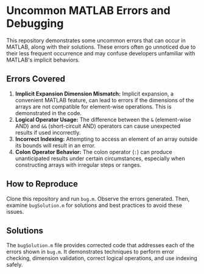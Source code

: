 # Uncommon MATLAB Errors and Debugging
This repository demonstrates some uncommon errors that can occur in MATLAB, along with their solutions.  These errors often go unnoticed due to their less frequent occurrence and may confuse developers unfamiliar with MATLAB's implicit behaviors.

## Errors Covered

1. **Implicit Expansion Dimension Mismatch:**  Implicit expansion, a convenient MATLAB feature, can lead to errors if the dimensions of the arrays are not compatible for element-wise operations. This is demonstrated in the code.
2. **Logical Operator Usage:** The difference between the `&` (element-wise AND) and `&&` (short-circuit AND) operators can cause unexpected results if used incorrectly.
3. **Incorrect Indexing:** Attempting to access an element of an array outside its bounds will result in an error.
4. **Colon Operator Behavior:** The colon operator (`:`) can produce unanticipated results under certain circumstances, especially when constructing arrays with irregular steps or ranges.

## How to Reproduce

Clone this repository and run `bug.m`. Observe the errors generated.  Then, examine `bugSolution.m` for solutions and best practices to avoid these issues. 

## Solutions

The `bugSolution.m` file provides corrected code that addresses each of the errors shown in `bug.m`. It demonstrates techniques to perform error checking, dimension validation, correct logical operations, and use indexing safely.
